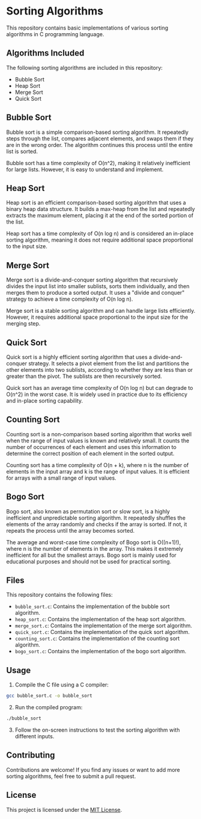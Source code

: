 # Sorting Algorithms

This repository contains basic implementations of various sorting algorithms in C programming language.

## Algorithms Included

The following sorting algorithms are included in this repository:

- Bubble Sort
- Heap Sort
- Merge Sort
- Quick Sort

## Bubble Sort

Bubble sort is a simple comparison-based sorting algorithm. It repeatedly steps through the list, compares adjacent elements, and swaps them if they are in the wrong order. The algorithm continues this process until the entire list is sorted.

Bubble sort has a time complexity of O(n^2), making it relatively inefficient for large lists. However, it is easy to understand and implement.

## Heap Sort

Heap sort is an efficient comparison-based sorting algorithm that uses a binary heap data structure. It builds a max-heap from the list and repeatedly extracts the maximum element, placing it at the end of the sorted portion of the list.

Heap sort has a time complexity of O(n log n) and is considered an in-place sorting algorithm, meaning it does not require additional space proportional to the input size.

## Merge Sort

Merge sort is a divide-and-conquer sorting algorithm that recursively divides the input list into smaller sublists, sorts them individually, and then merges them to produce a sorted output. It uses a "divide and conquer" strategy to achieve a time complexity of O(n log n).

Merge sort is a stable sorting algorithm and can handle large lists efficiently. However, it requires additional space proportional to the input size for the merging step.

## Quick Sort

Quick sort is a highly efficient sorting algorithm that uses a divide-and-conquer strategy. It selects a pivot element from the list and partitions the other elements into two sublists, according to whether they are less than or greater than the pivot. The sublists are then recursively sorted.

Quick sort has an average time complexity of O(n log n) but can degrade to O(n^2) in the worst case. It is widely used in practice due to its efficiency and in-place sorting capability.

## Counting Sort
Counting sort is a non-comparison based sorting algorithm that works well when the range of input values is known and relatively small. It counts the number of occurrences of each element and uses this information to determine the correct position of each element in the sorted output.

Counting sort has a time complexity of O(n + k), where n is the number of elements in the input array and k is the range of input values. It is efficient for arrays with a small range of input values.

## Bogo Sort
Bogo sort, also known as permutation sort or slow sort, is a highly inefficient and unpredictable sorting algorithm. It repeatedly shuffles the elements of the array randomly and checks if the array is sorted. If not, it repeats the process until the array becomes sorted.

The average and worst-case time complexity of Bogo sort is O((n+1)!), where n is the number of elements in the array. This makes it extremely inefficient for all but the smallest arrays. Bogo sort is mainly used for educational purposes and should not be used for practical sorting.

## Files

This repository contains the following files:

- `bubble_sort.c`: Contains the implementation of the bubble sort algorithm.
- `heap_sort.c`: Contains the implementation of the heap sort algorithm.
- `merge_sort.c`: Contains the implementation of the merge sort algorithm.
- `quick_sort.c`: Contains the implementation of the quick sort algorithm.
- `counting_sort.c`: Contains the implementation of the counting sort algorithm.
- `bogo_sort.c`: Contains the implementation of the bogo sort algorithm.

## Usage

1. Compile the C file using a C compiler:
```bash
gcc bubble_sort.c -o bubble_sort
```

2. Run the compiled program:
```bash
./bubble_sort
```


3. Follow the on-screen instructions to test the sorting algorithm with different inputs.

## Contributing

Contributions are welcome! If you find any issues or want to add more sorting algorithms, feel free to submit a pull request.

## License

This project is licensed under the [MIT License](LICENSE).